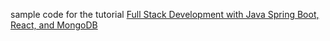 sample code for the tutorial [Full Stack Development with Java Spring Boot, React, and MongoDB](https://www.youtube.com/watch?v=5PdEmeopJVQ) 